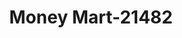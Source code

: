 ---
f_zip-code: 38382
f_state-code: TN
title: Money Mart-21482
f_phone: 731-855-4128
f_city-only: Trenton
f_address: 2016 Ushighway 45 Bypass South Trenton
f_location-unique-id: '21482'
slug: money-mart-21482
updated-on: '2024-05-30T13:46:58.046Z'
created-on: '2024-05-30T13:36:59.803Z'
published-on: '2024-05-30T13:54:32.469Z'
f_city-state: cms/city/trenton-tn.md
f_company: cms/company/money-mart.md
f_state: cms/state/tennessee.md
layout: '[payday-loan].html'
tags: payday-loan
---